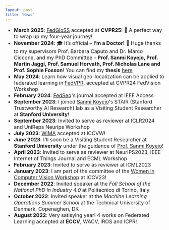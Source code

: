 ```yaml
---
layout: post
title: "News"
---
```


<ul style="font-size:medium">
    <li><b>March 2025</b>: <a href="https://openaccess.thecvf.com/content/CVPR2025/papers/Caldarola_Beyond_Local_Sharpness_Communication-Efficient_Global_Sharpness-aware_Minimization_for_Federated_Learning_CVPR_2025_paper.html" target="_blank" rel="noopener noreferrer">FedGloSS</a> accepted at <b>CVPR25</b>! 🎉 A perfect way to wrap up my four-year journey!
    <li><b>November 2024</b>: 🎓 It’s official – <b>I’m a Doctor!</b> 🥳 Huge thanks to my supervisors Prof. Barbara Caputo and Dr. Marco Ciccone, and my PhD Committee - <b>Prof. Sanmi Koyejo, Prof. Martin Jaggi, Prof. Samuel Horvath, Prof. Nicholas Lane and Prof. Sophie Fosson</b>! You can find my <b>thesis</b> <a href="https://tesidottorato.depositolegale.it/static/PDF/web/viewer.jsp" target="_blank" rel="noopener noreferrer">here</a></li>
    <li><b>May 2024</b>: Learn how visual geo-localization can be applied to federated learning in <a href="https://openaccess.thecvf.com/content/CVPR2024W/FedVision-2024/papers/Dutto_Collaborative_Visual_Place_Recognition_through_Federated_Learning_CVPRW_2024_paper.pdf" target="_blank" rel="noopener noreferrer">FedVPR</a>, accepted at CVPR24 FedVision Workshop</li>
    <li><b>February 2024</b>: <a href="https://ieeexplore.ieee.org/document/10497106" target="_blank" rel="noopener noreferrer">FedSeq</a>'s journal accepted at IEEE Access</li>
    <li><b>September 2023</b>: I joined <a href="https://cs.stanford.edu/people/sanmi/" target="_blank" rel="noopener noreferrer">Sanmi Koyejo</a>'s STAIR (Stanford Trustworthy AI Research) lab as a Visiting Student Researcher at <b>Stanford University</b>!</li>
    <li><b>September 2023</b>: Invited to serve as reviewer at ICLR2024 and UniReps Neurips Workshop</li>
    <li><b>July 2023</b>: <a href="https://openaccess.thecvf.com/content/ICCV2023W/WiCV/papers/Caldarola_Window-Based_Model_Averaging_Improves_Generalization_in_Heterogeneous_Federated_Learning_ICCVW_2023_paper.pdf" target="_blank" rel="noopener noreferrer">WiMA</a> accepted at ICCVW!</li>
    <li><b>June 2023</b>: I'll soon be a Visiting Student Researcher at <b>Stanford University</b> under the guidance of <a href="https://cs.stanford.edu/people/sanmi/" target="_blank" rel="noopener noreferrer">Prof. Sanmi Koyejo</a>! </li>
    <li><b>April 2023</b>: Invited to serve as reviewer at NeurIPS2023, IEEE Internet of Things Journal and ECML Workshop</li>
    <li><b>February 2023</b>: Invited to serve as reviewer at ICML2023</li>
    <li><b>January 2023</b>: I am part of the committee of the <a href="https://sites.google.com/view/wicviccv2023" target="_blank" rel="noopener noreferrer">Women in Computer Vision Workshop</a> at ICCV23!</li>
    <li><b>December 2022</b>: Invited speaker at the <i>Fall School of the National PhD in Industry 4.0</i> at Politecnico di Torino, Italy</li>
    <li><b>October 2022</b>: Invited speaker at the <i>Machine Learning Operations Summer School</i> at the Technical University of Denmark, Copenaghen, DK</li>
    <li><b>August 2022</b>: Very satisying year! 4 works on Federated Learning accepted at <b>ECCV</b>, WACV, IROS and ICPR!</li>
</ul>
